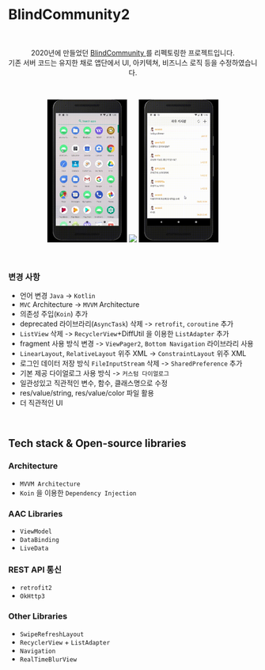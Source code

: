 # BlindCommunity2

</br>

<p align="center">  
2020년에 만들었던 <a href="https://github.com/yeon-kyu/Android_BlindCommunity" target="_blank"> BlindCommunity </a> 를 리펙토링한 프로젝트입니다. </br>
기존 서버 코드는 유지한 채로 앱단에서 UI, 아키텍쳐, 비즈니스 로직 등을 수정하였습니다.
</p>
</br>

<p align="center">
<img src="https://github.com/yeon-kyu/Android_BlindCommunity_refactor/blob/main/previews/BC_from_login_to_post.gif" width="32%"/>
<img src="https://github.com/yeon-kyu/Android_BlindCommunity_refactor/blob/main/previews/BC_from_board_to_write_post.gif" width="32%"/>
<img src="https://github.com/yeon-kyu/Android_BlindCommunity_refactor/blob/main/previews/BC_from_board_to_write_comment.gif" width="32%"/>
</p>

</br>

### 변경 사항
- 언어 변경 `Java` -> `Kotlin`
- `MVC` Architecture -> `MVVM` Architecture
- 의존성 주입(`Koin`) 추가
- deprecated 라이브라리(`AsyncTask`) 삭제 -> `retrofit`, `coroutine` 추가
- `ListView` 삭제 -> `RecyclerView`+DiffUtil 을 이용한 `ListAdapter` 추가
- fragment 사용 방식 변경 -> `ViewPager2`, `Bottom Navigation` 라이브라리 사용
- `LinearLayout`, `RelativeLayout` 위주 XML -> `ConstraintLayout` 위주 XML
- 로그인 데이터 저장 방식 `FileInputStream` 삭제 -> `SharedPreference` 추가
- 기본 제공 다이얼로그 사용 방식 -> `커스텀 다이얼로그` 
- 일관성있고 직관적인 변수, 함수, 클래스명으로 수정
- res/value/string, res/value/color 파일 활용
- 더 직관적인 UI

</br>

## Tech stack & Open-source libraries
### Architecture
- `MVVM Architecture`
- `Koin` 을 이용한 `Dependency Injection`

### AAC Libraries
 - `ViewModel`
 - `DataBinding`
 - `LiveData`

### REST API 통신
 - `retrofit2`
 - `OkHttp3`

### Other Libraries
 - `SwipeRefreshLayout`
 - `RecyclerView` + `ListAdapter`
 - `Navigation`
 - `RealTimeBlurView`
